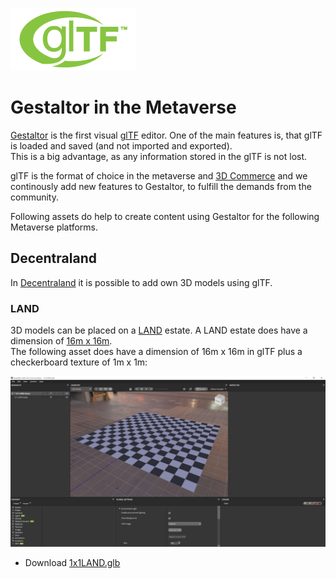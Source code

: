 [![](glTF.png)](https://github.com/KhronosGroup/glTF/tree/master/specification/2.0)

# Gestaltor in the Metaverse
[Gestaltor](https://gestaltor.io/) is the first visual [glTF](https://www.khronos.org/gltf/) editor. One of the main features is, that glTF is loaded and saved (and not imported and exported).  
This is a big advantage, as any information stored in the glTF is not lost.  
  
glTF is the format of choice in the metaverse and [3D Commerce](https://www.khronos.org/3dcommerce/) and we continously add new features to Gestaltor, to fulfill the demands from the community.  
  
Following assets do help to create content using Gestaltor for the following Metaverse platforms.

## Decentraland
In [Decentraland](https://decentraland.org/) it is possible to add own 3D models using glTF.  

### LAND
3D models can be placed on a [LAND](https://docs.decentraland.org/decentraland/faq/#what-is-land) estate. A LAND estate does have a dimension of [16m x 16m](https://docs.decentraland.org/decentraland/faq/#how-large-is-a-tile-of-land).  
The following asset does have a dimension of 16m x 16m in glTF plus a checkerboard texture of 1m x 1m:

![](LAND_in_Gestaltor.jpg)

* Download [1x1LAND.glb](Decentraland/1x1LAND.glb)  

